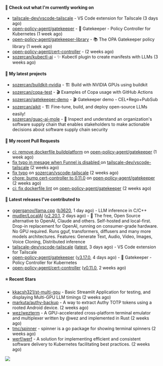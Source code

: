 #### 👷 Check out what I'm currently working on

- [tailscale-dev/vscode-tailscale](https://github.com/tailscale-dev/vscode-tailscale) - VS Code extension for Tailscale (3 days ago)
- [open-policy-agent/gatekeeper](https://github.com/open-policy-agent/gatekeeper) - 🐊 Gatekeeper - Policy Controller for Kubernetes (1 week ago)
- [open-policy-agent/gatekeeper-library](https://github.com/open-policy-agent/gatekeeper-library) - 📚 The OPA Gatekeeper policy library (1 week ago)
- [open-policy-agent/cert-controller](https://github.com/open-policy-agent/cert-controller) -  (2 weeks ago)
- [sozercan/kubectl-ai](https://github.com/sozercan/kubectl-ai) - ✨ Kubectl plugin to create manifests with LLMs (3 weeks ago)

#### 🌱 My latest projects

- [sozercan/buildkit-nvidia](https://github.com/sozercan/buildkit-nvidia) - 🏗️ Build with NVIDIA GPUs using buildkit
- [sozercan/copa-test](https://github.com/sozercan/copa-test) - 🎬 Examples of Copa usage with GitHub Actions
- [sozercan/gatekeeper-demo](https://github.com/sozercan/gatekeeper-demo) - 🎬 Gatekeeper demo - CEL&#43;Rego&#43;PubSub
- [sozercan/aikit](https://github.com/sozercan/aikit) - 🏗️ Fine-tune, build, and deploy open-source LLMs easily!
- [sozercan/guac-ai-mole](https://github.com/sozercan/guac-ai-mole) - 🥑 Inspect and understand an organization&#39;s software supply chain that enables stakeholders to make actionable decisions about software supply chain security

#### 🔨 My recent Pull Requests

- [ci: remove dockerfile buildplatform](https://github.com/open-policy-agent/gatekeeper/pull/3491) on [open-policy-agent/gatekeeper](https://github.com/open-policy-agent/gatekeeper) (1 week ago)
- [fix typo in mesage when Funnel is disabled ](https://github.com/tailscale-dev/vscode-tailscale/pull/297) on [tailscale-dev/vscode-tailscale](https://github.com/tailscale-dev/vscode-tailscale) (2 weeks ago)
- [fix typo](https://github.com/sozercan/vscode-tailscale/pull/1) on [sozercan/vscode-tailscale](https://github.com/sozercan/vscode-tailscale) (2 weeks ago)
- [chore: bump cert-controller to 0.11.0](https://github.com/open-policy-agent/gatekeeper/pull/3480) on [open-policy-agent/gatekeeper](https://github.com/open-policy-agent/gatekeeper) (2 weeks ago)
- [ci: fix dockerfile lint](https://github.com/open-policy-agent/gatekeeper/pull/3474) on [open-policy-agent/gatekeeper](https://github.com/open-policy-agent/gatekeeper) (2 weeks ago)

#### 🚀 Latest releases I've contributed to

- [ggerganov/llama.cpp](https://github.com/ggerganov/llama.cpp) ([b3620](https://github.com/ggerganov/llama.cpp/releases/tag/b3620), 1 day ago) - LLM inference in C/C&#43;&#43;
- [mudler/LocalAI](https://github.com/mudler/LocalAI) ([v2.20.1](https://github.com/mudler/LocalAI/releases/tag/v2.20.1), 2 days ago) - :robot: The free, Open Source alternative to OpenAI, Claude and others. Self-hosted and local-first. Drop-in replacement for OpenAI,  running on consumer-grade hardware. No GPU required. Runs gguf, transformers, diffusers and many more models architectures. Features: Generate Text, Audio, Video, Images, Voice Cloning, Distributed inference
- [tailscale-dev/vscode-tailscale](https://github.com/tailscale-dev/vscode-tailscale) ([latest](https://github.com/tailscale-dev/vscode-tailscale/releases/tag/latest), 3 days ago) - VS Code extension for Tailscale
- [open-policy-agent/gatekeeper](https://github.com/open-policy-agent/gatekeeper) ([v3.17.0](https://github.com/open-policy-agent/gatekeeper/releases/tag/v3.17.0), 4 days ago) - 🐊 Gatekeeper - Policy Controller for Kubernetes
- [open-policy-agent/cert-controller](https://github.com/open-policy-agent/cert-controller) ([v0.11.0](https://github.com/open-policy-agent/cert-controller/releases/tag/v0.11.0), 2 weeks ago)

#### ⭐ Recent Stars

- [kkacsh321/st-multi-gpu](https://github.com/kkacsh321/st-multi-gpu) - Basic Streamlit Application for testing, and displaying Multi-GPU LLM timings (2 weeks ago)
- [markuta/authy-backup](https://github.com/markuta/authy-backup) - A way to extract Authy TOTP tokens using a rooted Android device. (2 weeks ago)
- [wez/wezterm](https://github.com/wez/wezterm) - A GPU-accelerated cross-platform terminal emulator and multiplexer written by @wez and implemented in Rust (2 weeks ago)
- [tmc/spinner](https://github.com/tmc/spinner) - spinner is a go package for showing terminal spinners (2 weeks ago)
- [werf/werf](https://github.com/werf/werf) - A solution for implementing efficient and consistent software delivery to Kubernetes facilitating best practices. (2 weeks ago)

![](https://github-readme-stats.vercel.app/api?username=sozercan&theme=vision-friendly-dark&hide_border=false&include_all_commits=true&count_private=true)
